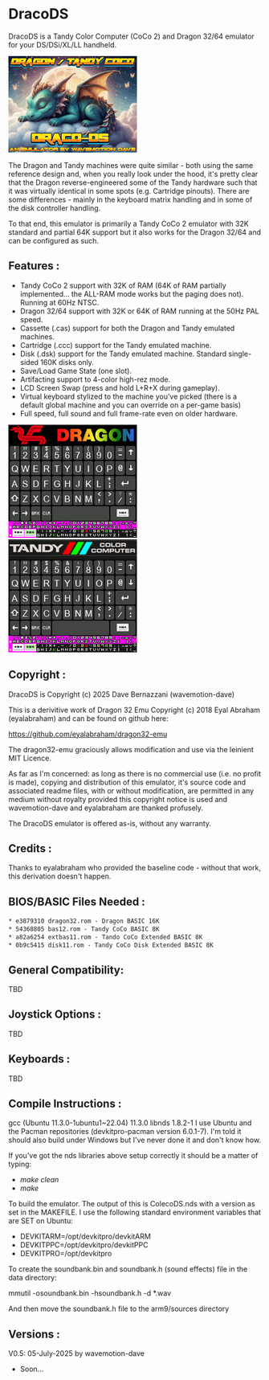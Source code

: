 
# DracoDS
DracoDS is a Tandy Color Computer (CoCo 2) and Dragon 32/64 emulator for your DS/DSi/XL/LL handheld.

![image](./png/splash.png)

The Dragon and Tandy machines were quite similar - both using the same reference design and, when you 
really look under the hood, it's pretty clear that the Dragon reverse-engineered some of the Tandy
hardware such that it was virtually identical in some spots (e.g. Cartridge pinouts). There are some
differences - mainly in the keyboard matrix handling and in some of the disk controller handling. 

To that end, this emulator is primarily a Tandy CoCo 2 emulator with 32K standard and partial 64K 
support but it also works for the Dragon 32/64 and can be configured as such.

Features :
-----------------------
* Tandy CoCo 2 support with 32K of RAM (64K of RAM partially implemented... the ALL-RAM mode works but the paging does not). Running at 60Hz NTSC.
* Dragon 32/64 support with 32K or 64K of RAM running at the 50Hz PAL speed.
* Cassette (.cas) support for both the Dragon and Tandy emulated machines.
* Cartridge (.ccc) support for the Tandy emulated machine.
* Disk (.dsk) support for the Tandy emulated machine. Standard single-sided 160K disks only.
* Save/Load Game State (one slot).
* Artifacting support to 4-color high-rez mode.
* LCD Screen Swap (press and hold L+R+X during gameplay).
* Virtual keyboard stylized to the machine you've picked (there is a default global machine and you can override on a per-game basis)
* Full speed, full sound and full frame-rate even on older hardware.

![image](./png/dragon_kbd.png)
![image](./png/coco_kbd.png)

Copyright :
-----------------------
DracoDS is Copyright (c) 2025 Dave Bernazzani (wavemotion-dave)

This is a derivitive work of Dragon 32 Emu Copyright (c) 2018 Eyal Abraham (eyalabraham)
and can be found on github here:

https://github.com/eyalabraham/dragon32-emu

The dragon32-emu graciously allows modification and use via the leinient MIT Licence.

As far as I'm concerned: as long as there is no commercial use (i.e. no profit is made),
copying and distribution of this emulator, it's source code and associated readme files,
with or without modification, are permitted in any medium without royalty provided this 
copyright notice is used and wavemotion-dave and eyalabraham are thanked profusely.

The DracoDS emulator is offered as-is, without any warranty.

Credits :
-----------------------
Thanks to eyalabraham who provided the baseline code - without that work, this derivation doesn't happen.

BIOS/BASIC Files Needed :
-----------------------
```
* e3879310 dragon32.rom - Dragon BASIC 16K
* 54368805 bas12.rom - Tandy CoCo BASIC 8K
* a82a6254 extbas11.rom - Tando CoCo Extended BASIC 8K
* 0b9c5415 disk11.rom - Tandy CoCo Disk Extended BASIC 8K
```

General Compatibility:
-----------------------
TBD

Joystick Options :
-----------------------
TBD

Keyboards :
-----------------------
TBD

Compile Instructions :
-----------------------
gcc (Ubuntu 11.3.0-1ubuntu1~22.04) 11.3.0
libnds 1.8.2-1
I use Ubuntu and the Pacman repositories (devkitpro-pacman version 6.0.1-7).  I'm told it should also build under 
Windows but I've never done it and don't know how.

If you've got the nds libraries above setup correctly it should be a matter of typing:
* _make clean_
* _make_

To build the emulator. The output of this is ColecoDS.nds with a version as set in the MAKEFILE.
I use the following standard environment variables that are SET on Ubuntu:
* DEVKITARM=/opt/devkitpro/devkitARM
* DEVKITPPC=/opt/devkitpro/devkitPPC
* DEVKITPRO=/opt/devkitpro

To create the soundbank.bin and soundbank.h (sound effects) file in the data directory:

mmutil -osoundbank.bin -hsoundbank.h -d *.wav

And then move the soundbank.h file to the arm9/sources directory

Versions :
-----------------------
V0.5: 05-July-2025 by wavemotion-dave
* Soon...

